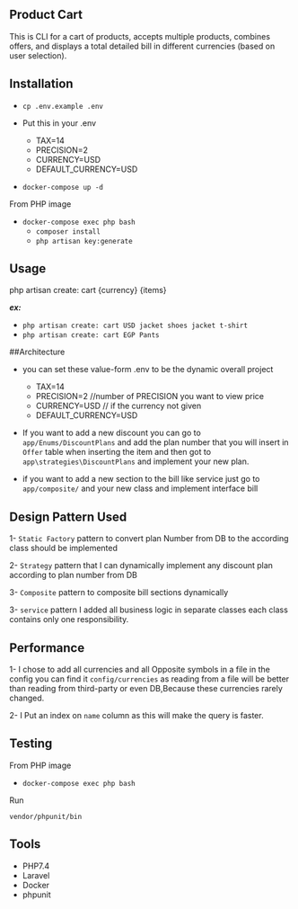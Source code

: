 ## Product Cart
This is CLI for a cart of products, accepts multiple products, combines offers, and displays a total detailed bill in different currencies (based on user selection).

## Installation
* `cp .env.example .env`

* Put this in your .env

    * TAX=14
    * PRECISION=2
    * CURRENCY=USD
    * DEFAULT_CURRENCY=USD

* `docker-compose up -d`

From PHP image
* `docker-compose exec php bash`
    * `composer install`
    * `php artisan key:generate`



## Usage
php artisan create: cart {currency} {items}

_**ex:**_
* `php artisan create: cart USD jacket shoes jacket t-shirt`
* `php artisan create: cart EGP Pants`







##Architecture
* you can  set these value-form .env to be the dynamic overall project
    * TAX=14
    * PRECISION=2 //number of PRECISION you want to view price
    * CURRENCY=USD // if the currency not given
    * DEFAULT_CURRENCY=USD


* If you want  to add a new discount you can go to
  `app/Enums/DiscountPlans` and add the plan number that you will insert in `Offer`
  table when inserting the item and then got to  `app\strategies\DiscountPlans` and implement your new plan.


* if you want to add a new section to the bill like service just go to `app/composite/`
  and your new class and implement interface bill





## Design Pattern Used
1- `Static Factory` pattern to convert plan  Number from DB to the  according class should be implemented

2- `Strategy` pattern that I can dynamically implement any discount plan according to plan number from DB

3- `Composite` pattern to composite bill sections dynamically

3- `service` pattern I added all business logic in separate classes each class contains only one responsibility.







## Performance

1- I chose to add all currencies and all Opposite symbols in a file in the config you can find it
`config/currencies` as reading from a file will be better than reading from third-party or even DB,Because these currencies rarely changed.

2- I Put an index on `name` column as this will make the query is faster.


## Testing
From PHP image
* `docker-compose exec php bash`

Run

    vendor/phpunit/bin


## Tools
* PHP7.4
* Laravel
* Docker
* phpunit






    
